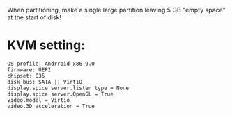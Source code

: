 When partitioning, make a single large partition leaving 5 GB "empty space" at the start of disk!

# KVM setting:
```
OS profile: Andrroid-x86 9.0
firmware: UEFI
chipset: Q35
disk bus: SATA || VirtIO
display.spice server.listen type = None
display.spice server.OpenGL = True
video.model = Virtio
video.3D acceleration = True
```
